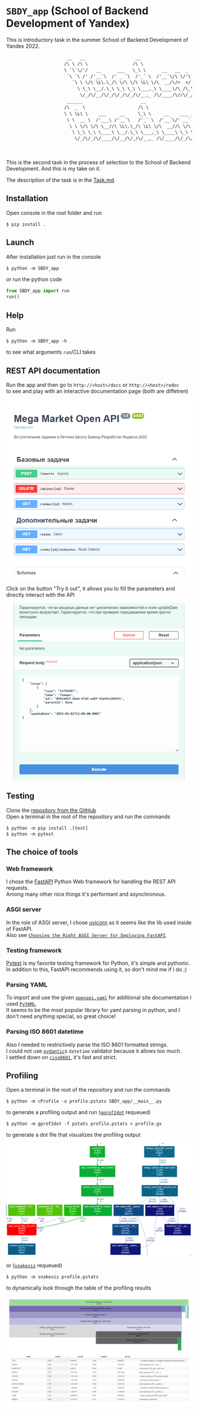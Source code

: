 # `SBDY_app` (School of Backend Development of Yandex)

This is introductory task in the summer School of Backend Development of Yandex 2022.

```txt
                       __   __                   __
                      /\ \ /\ \                 /\ \
                      \ `\`\/'/   __      ___   \_\ \      __   __  _
                       `\ `\ /' /'__`\  /' _ `\  /'_` \  /'__`\/\ \/'\
                         `\ \ \/\ \L\.\_/\ \/\ \/\ \L\ \/\  __/\/>  </
                           \ \_\ \__/.\_\ \_\ \_\ \___,_\ \____\/\_/\_\
                            \/_/\/__/\/_/\/_/\/_/\/__,_ /\/____/\//\/_/
                       ______                      __
                      /\  _  \                    /\ \
                      \ \ \L\ \    ___     __     \_\ \     __    ___ ___   __  __
                       \ \  __ \  /'___\ /'__`\   /'_` \  /'__`\/' __` __`\/\ \/\ \
                        \ \ \/\ \/\ \__//\ \L\.\_/\ \L\ \/\  __//\ \/\ \/\ \ \ \_\ \
                         \ \_\ \_\ \____\ \__/.\_\ \___,_\ \____\ \_\ \_\ \_\/`____ \
                          \/_/\/_/\/____/\/__/\/_/\/__,_ /\/____/\/_/\/_/\/_/`/___/> \
                                                                                /\___/
                                                                                \/__/
```

This is the second task in the process of selection to the School of Backend Development.
And this is my take on it.

The description of the task is in the [Task.md](Task.md).

## Installation

Open console in the root folder and run

```console
$ pip install .
```

## Launch

After installation just run in the console

```console
$ python -m SBDY_app
```

or run the python code

```python
from SBDY_app import run
run()
```

## Help

Run

```console
$ python -m SBDY_app -h
```

to see what arguments `run`/CLI takes

## REST API documentation

Run the app and then go to `http://<host>/docs` or `http://<host>/redoc`  
to see and play with an interactive documentation page (both are diffetren)

![screenshot](docs/webdoc.png)

Click on the button "Try it out", it allows you to fill the parameters and directly interact with the API

![screenshot](docs/webdoc_run.png)

## Testing

Clone the [repository from the GitHub](https://github.com/0dminnimda/enrollment_yandex_academy)  
Open a terminal in the root of the repository and run the commands
```console
$ python -m pip install .[test]
$ python -m pytest
```

## The choice of tools

### Web framework

I chose the [FastAPI](https://fastapi.tiangolo.com/) Python Web framework for handling the REST API requests.  
Among<!-- us ඞඞඞඞඞඞඞඞඞඞඞඞඞඞඞඞඞඞඞඞ why are you reading this? render the page, it's more beautiful -->
many other nice things it's performant and asynchronous.

### ASGI server

In the role of ASGI server, I chose [uvicorn](https://www.uvicorn.org/) as it seems like the lib used inside of FastAPI.  
Also see [`Choosing the Right ASGI Server for Deploying FastAPI`](https://github.com/tiangolo/fastapi/issues/2062).

### Testing framework

[Pytest](https://docs.pytest.org/en/latest/) is my favorite testing framework for Python, it's simple and pythonic.  
In addition to this, FastAPI recommends using it, so don't mind me if I do ;)

### Parsing YAML

To import and use the given [`openapi.yaml`](SBDY_app/openapi.yaml) for additional site documentation
I used [`PyYAML`](https://pyyaml.org/).  
It seems to be the most popular library for yaml parsing in python, and I don't need anything special, so great choice!

### Parsing ISO 8601 datetime

Also I needed to restrictively parse the ISO 8601 formatted strings.  
I could not use [`pydantic`](https://pydantic-docs.helpmanual.io/)s `datetime` validator because it allows too much.  
I settled down on [`ciso8601`](https://github.com/closeio/ciso8601), it's fast and strict.

## Profiling

Open a terminal in the root of the repository and run the commands

```console
$ python -m cProfile -o profile.pstats SBDY_app/__main__.py
```

to generate a profiling output and run ([`gprof2dot`](https://github.com/jrfonseca/gprof2dot) requeued)

```console
$ python -m gprof2dot -f pstats profile.pstats > profile.gv
```

to generate a dot file that visualizes the profiling output

![gprof2dot](docs/profiling_gprof2dot.png)

or ([`snakeviz`](https://jiffyclub.github.io/snakeviz/) requeued)

```console
$ python -m snakeviz profile.pstats
```

to dynamically look through the table of the profiling results

![gprof2dot](docs/profiling_snakeviz.png)
